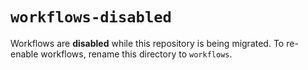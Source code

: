 # `workflows-disabled`

Workflows are **disabled** while this repository is being migrated. To re-enable workflows, rename this directory to `workflows`.
